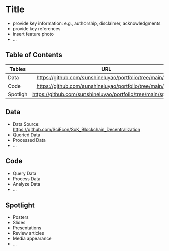 # Title
- provide key information: e.g., authorship, disclaimer, acknowledgments
- provide key references 
- insert feature photo 
- ...

## Table of Contents
| **Tables**    | **URL**          | 
| ------------- |:-------------:| 
| Data     | https://github.com/sunshineluyao/portfolio/tree/main/code| 
| Code     | https://github.com/sunshineluyao/portfolio/tree/main/code |   
| Spotligh| https://github.com/sunshineluyao/portfolio/tree/main/spotlight|   



## Data
- Data Source: https://github.com/SciEcon/SoK_Blockchain_Decentralization
- Queried Data
- Processed Data
- ...


## Code
- Query Data
- Process Data
- Analyze Data
- ...

## Spotlight
- Posters
- Slides
- Presentations
- Review articles
- Media appearance
- ...

